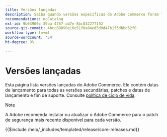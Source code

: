 ```yaml
---
title: Versões lançadas
description: Saiba quando versões específicas do Adobe Commerce foram lançadas.
recommendations: noCatalog
exl-id: 9b03900c-39ba-4757-ab7e-8bc832277192
source-git-commit: 4bcc68890e16e51f0a84ed3d0d47b1f3dbbd52f0
workflow-type: tm+mt
source-wordcount: '54'
ht-degree: 0%

---
```


# Versões lançadas

Esta página lista versões lançadas do Adobe Commerce. Ele contém datas de lançamento para todas as versões secundárias, patches e datas de lançamento e fim de suporte. Consulte [política de ciclo de vida](lifecycle-policy.md).

>[!NOTE]
>
>A Adobe recomenda instalar ou atualizar o Adobe Commerce para o patch de segurança mais recente disponível para cada versão.

{{$include /help/_includes/templated/release/core-releases.md}}
